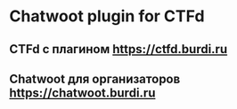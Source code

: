 # Chatwoot plugin for CTFd

## CTFd с плагином https://ctfd.burdi.ru
## Chatwoot для организаторов https://chatwoot.burdi.ru

